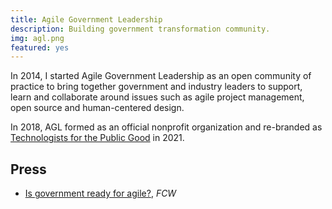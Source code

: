 ```yaml
---
title: Agile Government Leadership
description: Building government transformation community.
img: agl.png
featured: yes
---
```


In 2014, I started Agile Government Leadership as an open community of practice to bring together government and industry leaders to support, learn and collaborate around issues such as agile project management, open source and human-centered design.

In 2018, AGL formed as an official nonprofit organization and re-branded as [Technologists for the Public Good](https://www.publicgood.tech/) in 2021.

## Press

* [Is government ready for agile?](https://fcw.com/articles/2015/02/13/agile-handbook.aspx), _FCW_